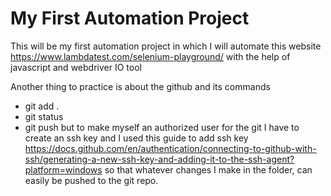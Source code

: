 # My First Automation Project 
This will be my first automation project in which I will automate this website https://www.lambdatest.com/selenium-playground/ with the help of javascript and webdriver IO tool

Another thing to practice is about the github and its commands
- git add .
- git status 
- git push but to make myself an authorized user for the git  I have to create an ssh key and I used this guide to add ssh key https://docs.github.com/en/authentication/connecting-to-github-with-ssh/generating-a-new-ssh-key-and-adding-it-to-the-ssh-agent?platform=windows so that whatever changes I make in the folder, can easily be pushed to the git repo.
